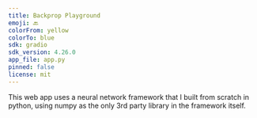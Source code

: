 ```yaml
---
title: Backprop Playground
emoji: 🔙
colorFrom: yellow
colorTo: blue
sdk: gradio
sdk_version: 4.26.0
app_file: app.py
pinned: false
license: mit
---
```


This web app uses a neural network framework that I built from scratch in <br>
python, using numpy as the only 3rd party library in the framework itself. <br>
